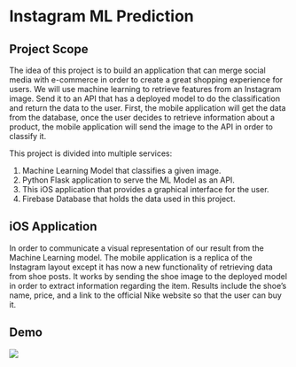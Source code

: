 # Instagram ML Prediction

## Project Scope

The idea of this project is to build an application that can merge social media with e-commerce in order to create a great shopping experience for users. We will use machine learning to retrieve features from an Instagram image. Send it to an API that has a deployed model to do the classification and return the data to the user. First, the mobile application will get the data from the database, once the user decides to retrieve information about a product, the mobile application will send the image to the API in order to classify it.

This project is divided into multiple services:

1. Machine Learning Model that classifies a given image.
2. Python Flask application to serve the ML Model as an API.
3. This iOS application that provides a graphical interface for the user. 
4. Firebase Database that holds the data used in this project.

## iOS Application
In order to communicate a visual representation of our result from the Machine Learning model. The mobile application is a replica of the Instagram layout except it has now a new functionality of retrieving data from shoe posts. It works by sending the shoe image to the deployed model in order to extract information regarding the item. Results include the shoe’s name, price, and a link to the official Nike website so that the user can buy it.

## Demo
![](https://media.giphy.com/media/XinWNcBulDAjl4RdGU/giphy.gif)
